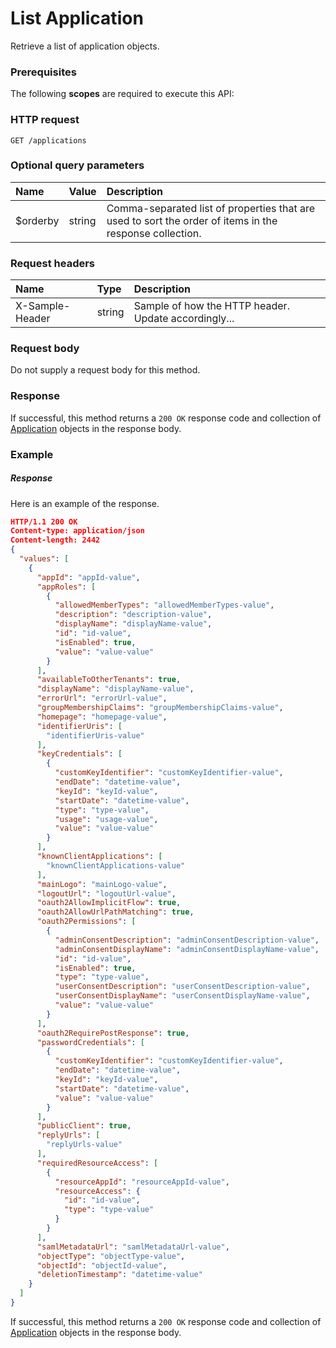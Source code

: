 # List Application

Retrieve a list of application objects.
### Prerequisites
The following **scopes** are required to execute this API: 
### HTTP request
<!-- { "blockType": "ignored" } -->
```http
GET /applications
```
### Optional query parameters
|Name|Value|Description|
|:---------------|:--------|:-------|
|$orderby|string|Comma-separated list of properties that are used to sort the order of items in the response collection.|

### Request headers
| Name       | Type | Description|
|:-----------|:------|:----------|
| X-Sample-Header  | string  | Sample of how the HTTP header. Update accordingly...|

### Request body
Do not supply a request body for this method.
### Response
If successful, this method returns a `200 OK` response code and collection of [Application](../resources/application.md) objects in the response body.
### Example
##### Response
Here is an example of the response.
<!-- {
  "blockType": "response",
  "truncated": false,
  "@odata.type": "applications"
} -->
```json
HTTP/1.1 200 OK
Content-type: application/json
Content-length: 2442
{
  "values": [
    {
      "appId": "appId-value",
      "appRoles": [
        {
          "allowedMemberTypes": "allowedMemberTypes-value",
          "description": "description-value",
          "displayName": "displayName-value",
          "id": "id-value",
          "isEnabled": true,
          "value": "value-value"
        }
      ],
      "availableToOtherTenants": true,
      "displayName": "displayName-value",
      "errorUrl": "errorUrl-value",
      "groupMembershipClaims": "groupMembershipClaims-value",
      "homepage": "homepage-value",
      "identifierUris": [
        "identifierUris-value"
      ],
      "keyCredentials": [
        {
          "customKeyIdentifier": "customKeyIdentifier-value",
          "endDate": "datetime-value",
          "keyId": "keyId-value",
          "startDate": "datetime-value",
          "type": "type-value",
          "usage": "usage-value",
          "value": "value-value"
        }
      ],
      "knownClientApplications": [
        "knownClientApplications-value"
      ],
      "mainLogo": "mainLogo-value",
      "logoutUrl": "logoutUrl-value",
      "oauth2AllowImplicitFlow": true,
      "oauth2AllowUrlPathMatching": true,
      "oauth2Permissions": [
        {
          "adminConsentDescription": "adminConsentDescription-value",
          "adminConsentDisplayName": "adminConsentDisplayName-value",
          "id": "id-value",
          "isEnabled": true,
          "type": "type-value",
          "userConsentDescription": "userConsentDescription-value",
          "userConsentDisplayName": "userConsentDisplayName-value",
          "value": "value-value"
        }
      ],
      "oauth2RequirePostResponse": true,
      "passwordCredentials": [
        {
          "customKeyIdentifier": "customKeyIdentifier-value",
          "endDate": "datetime-value",
          "keyId": "keyId-value",
          "startDate": "datetime-value",
          "value": "value-value"
        }
      ],
      "publicClient": true,
      "replyUrls": [
        "replyUrls-value"
      ],
      "requiredResourceAccess": [
        {
          "resourceAppId": "resourceAppId-value",
          "resourceAccess": {
            "id": "id-value",
            "type": "type-value"
          }
        }
      ],
      "samlMetadataUrl": "samlMetadataUrl-value",
      "objectType": "objectType-value",
      "objectId": "objectId-value",
      "deletionTimestamp": "datetime-value"
    }
  ]
}
```
If successful, this method returns a `200 OK` response code and collection of [Application](../resources/application.md) objects in the response body.

<!-- uuid: fc4d6db2-bb7a-44a0-ac2b-cde0a19d4aff
2015-10-16 01:35:14 UTC -->
<!-- {
  "type": "#page.annotation",
  "description": "List Application",
  "keywords": "",
  "section": "documentation",
  "tocPath": ""
}-->